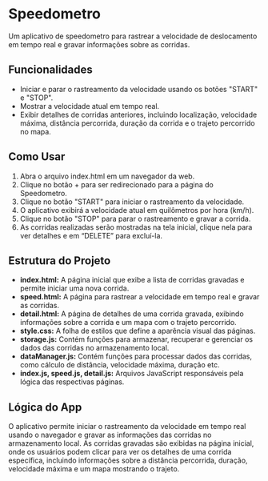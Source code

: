 # Speedometro
Um aplicativo de speedometro para rastrear a velocidade de deslocamento em tempo real e gravar informações sobre as corridas.

## Funcionalidades

* Iniciar e parar o rastreamento da velocidade usando os botões "START" e "STOP".
*	Mostrar a velocidade atual em tempo real.
*	Exibir detalhes de corridas anteriores, incluindo localização, velocidade máxima, distância percorrida, duração da corrida e o trajeto percorrido no mapa.

## Como Usar

1.	Abra o arquivo index.html em um navegador da web.
2.	Clique no botão + para ser redirecionado para a página do Speedometro.
3.	Clique no botão "START" para iniciar o rastreamento da velocidade.
4.	O aplicativo exibirá a velocidade atual em quilômetros por hora (km/h).
5.	Clique no botão "STOP" para parar o rastreamento e gravar a corrida.
6.	As corridas realizadas serão mostradas na tela inicial, clique nela para ver detalhes e em “DELETE” para excluí-la.

## Estrutura do Projeto

*	**index.html:** A página inicial que exibe a lista de corridas gravadas e permite iniciar uma nova corrida.
*	**speed.html:** A página para rastrear a velocidade em tempo real e gravar as corridas.
*	**detail.html:** A página de detalhes de uma corrida gravada, exibindo informações sobre a corrida e um mapa com o trajeto percorrido.
* **style.css:** A folha de estilos que define a aparência visual das páginas.
*	**storage.js:** Contém funções para armazenar, recuperar e gerenciar os dados das corridas no armazenamento local.
*	**dataManager.js:** Contém funções para processar dados das corridas, como cálculo de distância, velocidade máxima, duração etc.
*	**index.js, speed.js, detail.js:** Arquivos JavaScript responsáveis pela lógica das respectivas páginas.

## Lógica do App

O aplicativo permite iniciar o rastreamento da velocidade em tempo real usando o navegador e gravar as informações das corridas no armazenamento local. As corridas gravadas são exibidas na página inicial, onde os usuários podem clicar para ver os detalhes de uma corrida específica, incluindo informações sobre a distância percorrida, duração, velocidade máxima e um mapa mostrando o trajeto.
